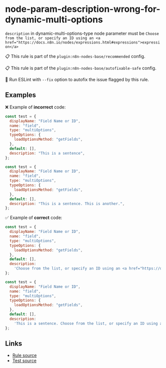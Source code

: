 [//]: # "File generated from a template. Do not edit this file directly."

# node-param-description-wrong-for-dynamic-multi-options

`description` in dynamic-multi-options-type node parameter must be `Choose from the list, or specify an ID using an <a href="https://docs.n8n.io/nodes/expressions.html#expressions">expression</a>`

📋 This rule is part of the `plugin:n8n-nodes-base/recommended` config.

📋 This rule is part of the `plugin:n8n-nodes-base/autofixable-safe` config.

🔧 Run ESLint with `--fix` option to autofix the issue flagged by this rule.

## Examples

❌ Example of **incorrect** code:

```js
const test = {
  displayName: "Field Name or ID",
  name: "field",
  type: "multiOptions",
  typeOptions: {
    loadOptionsMethod: "getFields",
  },
  default: [],
  description: "This is a sentence",
};

const test = {
  displayName: "Field Name or ID",
  name: "field",
  type: "multiOptions",
  typeOptions: {
    loadOptionsMethod: "getFields",
  },
  default: [],
  description: "This is a sentence. This is another.",
};
```

✅ Example of **correct** code:

```js
const test = {
  displayName: "Field Name or ID",
  name: "field",
  type: "multiOptions",
  typeOptions: {
    loadOptionsMethod: "getFields",
  },
  default: [],
  description:
    'Choose from the list, or specify an ID using an <a href="https://docs.n8n.io/nodes/expressions.html#expressions">expression</a>',
};

const test = {
  displayName: "Field Name or ID",
  name: "field",
  type: "multiOptions",
  typeOptions: {
    loadOptionsMethod: "getFields",
  },
  default: [],
  description:
    'This is a sentence. Choose from the list, or specify an ID using an <a href="https://docs.n8n.io/nodes/expressions.html#expressions">expression</a>.',
};
```

## Links

- [Rule source](../../lib/rules/node-param-description-wrong-for-dynamic-multi-options.ts)
- [Test source](../../tests/node-param-description-wrong-for-dynamic-multi-options.test.ts)
